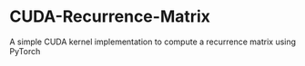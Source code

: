 # CUDA-Recurrence-Matrix
A simple CUDA kernel implementation to compute a recurrence matrix using PyTorch
